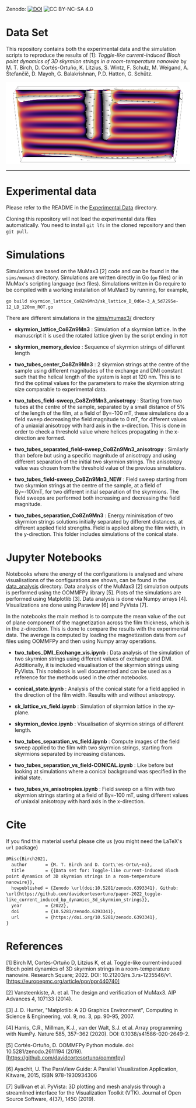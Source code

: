 Zenodo: [![DOI](https://zenodo.org/badge/DOI/10.5281/zenodo.6393341.svg)](https://doi.org/10.5281/zenodo.6393341)
![CC BY-NC-SA 4.0][cc-by-nc-sa-shield]

[cc-by-nc-sa-shield]: https://img.shields.io/badge/License-CC%20BY--NC--SA%204.0-lightgrey.svg

# Data Set

This repository contains both the experimental data and the simulation scripts
to reproduce the results of [1]: *Toggle-like current-induced Bloch point
dynamics of 3D skyrmion strings in a room-temperature nanowire* by M. T. Birch,
D. Cortés-Ortuño, K. Litzius, S. Wintz, F. Schulz, M. Weigand, A. Štefančič, D.
Mayoh, G. Balakrishnan, P.D. Hatton, G. Schütz.

![](data_analysis/twotubes.png)

---

# Experimental data

Please refer to the README in the [Experimental Data](Experimental_Data)
directory.

Cloning this repository will not load the experimental data files
automatically. You need to install `git lfs` in the cloned repository and then
`git pull`.

# Simulations

Simulations are based on the MuMax3 [2] code and can be found in the
`sims/mumax3` directory. Simulations are written directly in Go (`go` files) or
in MuMax's scripting language (`mx3` files). Simulations written in Go require
to be compiled with a working installation of MuMax3 by running, for example,

```shell
go build skyrmion_lattice_Co8Zn9Mn3/sk_lattice_D_0d6e-3_A_5d7295e-12_LD_120nm_ROT.go
```

There are different simulations in the [sims/mumax3/](sims/mumax3) directory

- **skyrmion_lattice_Co8Zn9Mn3** : Simulation of a skyrmion lattice. In the
  manuscript it is used the rotated lattice given by the script ending in `ROT`

- **skyrmion_memory_device** : Sequence of skyrmion strings of different length

- **two_tubes_center_Co8Zn9Mn3** : 2 skyrmion strings at the centre of the
  sample using different magnitudes of the exchange and DMI constant such that
  the helical length of the system is kept at 120 nm. This is to find the
  optimal values for the parameters to make the skyrmion string size comparable
  to experimental data.

- **two_tubes_field-sweep_Co8Zn9Mn3_anisotropy** : Starting from two tubes at
  the centre of the sample, separated by a small distance of 5% of the length
  of the film, at a field of By=-100 mT, these simulations do a field sweep
  decreasing the field magnitude to 0 mT, for different values of a uniaxial
  anisotropy with hard axis in the x-direction. This is done in order to check
  a threshold value where helices propagating in the x-direction are formed.

- **two_tubes_separated_field-sweep_Co8Zn9Mn3_anisotropy** : Similarly than
  before but using a specific magnitude of anisotropy and using different
  separation of the initial two skyrmion strings. The anisotropy value was
  chosen from the threshold value of the previous simulations.

- **two_tubes_field-sweep_Co8Zn9Mn3_NEW** : Field sweep starting from two
  skyrmion strings at the centre of the sample, at a field of By=-100mT, for
  two different initial separation of the skyrmions. The field sweeps are
  performed both increasing and decreasing the field magnitude.

- **two_tubes_separation_Co8Zn9Mn3** : Energy minimisation of two skyrmion
  strings solutions initially separated by different distances, at different
  applied field strengths. Field is applied along the film width, in the
  y-direction. This folder includes simulations of the conical state.


# Jupyter Notebooks

Notebooks where the energy of the configurations is analysed and where
visualisations of the configurations are shown, can be found in the
[data_analysis](data_analysis) directory. Data analysis of the MuMax3 [2]
simulation outputs is performed using the OOMMFPy library [5]. Plots of the
simulations are performed using Matplotlib [3]. Data analysis is done via Numpy
arrays [4]. Visualizations are done using Paraview [6] and PyVista [7].

In the notebooks the main method is to compute the mean value of the out of
plane component of the magnetization across the film thickness, which is in the
z-direction. This is done to compare the results with the experimental data.
The average is computed by loading the magnetization data from `ovf` files
using OOMMFPy and then using Numpy array operations.

- **two_tubes_DMI_Exchange_vis.ipynb** : Data analysis of the simulation of two
  skyrmion strings using different values of exchange and DMI. Additionally, it
  is included visualisation of the skyrmion strings using PyVista. This
  notebook is well documented and can be used as a reference for the methods
  used in the other notebooks.

- **conical_state.ipynb** : Analysis of the conical state for a field applied
  in the direction of the film width. Results with and without anisotropy.

- **sk_lattice_vs_field.ipynb** : Simulation of skyrmion lattice in the
  xy-plane.

- **skyrmion_device.ipynb** : Visualisation of skyrmion strings of different
  length.

- **two_tubes_separation_vs_field.ipynb** : Compute images of the field sweep
  applied to the film with two skyrmion strings, starting from skyrmions
  separated by increasing distances.

- **two_tubes_separation_vs_field-CONICAL.ipynb** : Like before but looking
  at simulations where a conical background was specified in the initial state.

- **two_tubes_vs_anisotropies.ipynb** : Field sweep on a film with two skyrmion
  strings starting at a field of By=-100 mT, using different values of uniaxial
  anisotropy with hard axis in the x-direction.


# Cite

If you find this material useful please cite us (you might need the LaTeX's
`url` package)

    @Misc{Birch2021,
      author       = {M. T. Birch and D. Cort\'es-Ortu\~no},
      title        = {{Data set for: Toggle-like current-induced Bloch point dynamics of 3D skyrmion strings in a room-temperature nanowire}},
      howpublished = {Zenodo \url{doi:10.5281/zenodo.6393341}. Github: \url{https://github.com/davidcortesortuno/paper-2022_toggle-like_current_induced_bp_dynamics_3d_skyrmion_strings}},
      year         = {2022},
      doi          = {10.5281/zenodo.6393341},
      url          = {https://doi.org/10.5281/zenodo.6393341},
    }

# References

[1]  Birch M, Cortés-Ortuño D, Litzius K, et al. Toggle-like current-induced
Bloch point dynamics of 3D skyrmion strings in a room-temperature nanowire.
Research Square; 2022. DOI: 10.21203/rs.3.rs-1235546/v1.
[https://europepmc.org/article/ppr/ppr440740]

[2] Vansteenkiste, A. et al. The design and verification of MuMax3. AIP
Advances 4, 107133 (2014).

[3] J. D. Hunter, "Matplotlib: A 2D Graphics Environment", Computing in Science
& Engineering, vol. 9, no. 3, pp. 90-95, 2007.

[4] Harris, C.R., Millman, K.J., van der Walt, S.J. et al. Array programming
with NumPy. Nature 585, 357–362 (2020). DOI: 0.1038/s41586-020-2649-2.

[5] Cortés-Ortuño, D. OOMMFPy Python module. doi: 10.5281/zenodo.2611194 (2019).
[https://github.com/davidcortesortuno/oommfpy]

[6] Ayachit, U. The ParaView Guide: A Parallel Visualization Application,
Kitware, 2015, ISBN 978-1930934306

[7] Sullivan et al. PyVista: 3D plotting and mesh analysis through a
streamlined interface for the Visualization Toolkit (VTK). Journal of Open
Source Software, 4(37), 1450 (2019).
